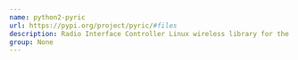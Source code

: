 ```yaml
---
name: python2-pyric
url: https://pypi.org/project/pyric/#files
description: Radio Interface Controller Linux wireless library for the Python Wireless Developer and Pentester. URL : https://pypi.org/project/pyric/#files Groups : None
group: None
---
```

